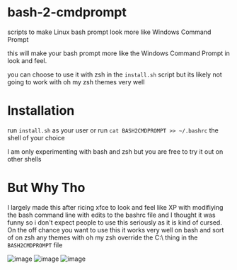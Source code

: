 # bash-2-cmdprompt
scripts to make Linux bash prompt look more like Windows Command Prompt 

this will make your bash prompt more like the Windows Command Prompt in look and feel.

you can choose to use it with zsh in the `install.sh` script but its likely not going to work with oh my zsh themes very well

# Installation
run `install.sh` as your user or
run `cat BASH2CMDPROMPT >> ~/.bashrc` the shell of your choice

I am only experimenting with bash and zsh but you are free to try it out on other shells

# But Why Tho
I largely made this after ricing xfce to look and feel like XP with modifiying the bash command line with edits to the bashrc file and 
I thought it was funny so i don't expect people to use this seriously as it is kind of cursed. On the off chance you want to use this it works very well on bash and sort of on zsh any themes with oh my zsh override the C:\ thing in the `BASH2CMDPROMPT` file

![image](https://github.com/OzzyHelix/bash-2-cmdprompt/assets/29835364/242181a7-86cb-470a-b221-aa28a43f98c7)
![image](https://github.com/OzzyHelix/bash-2-cmdprompt/assets/29835364/50ac5a7c-546b-4f46-98bd-452b656dd2d0)
![image](https://github.com/OzzyHelix/bash-2-cmdprompt/assets/29835364/53848e40-ac6b-42ae-bc03-aadf3eea8051)
